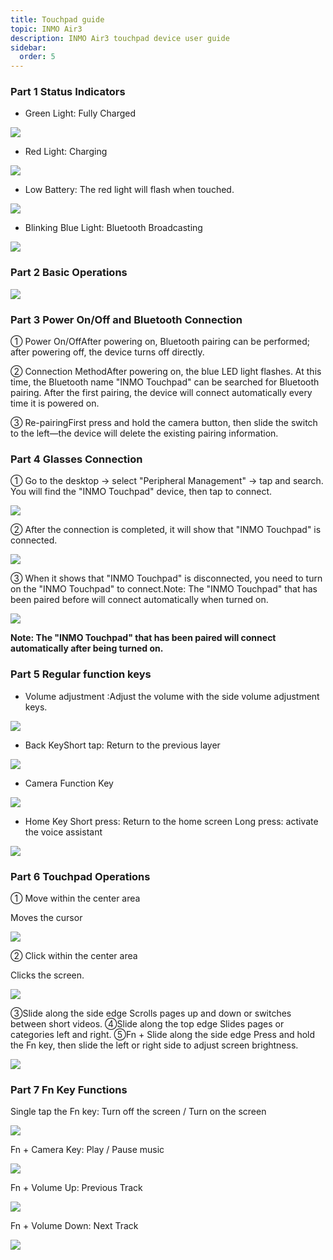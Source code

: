 ```yaml
---
title: Touchpad guide
topic: INMO Air3
description: INMO Air3 touchpad device user guide
sidebar:
  order: 5
---
```


### Part 1 Status Indicators &#x20;

* Green Light: Fully Charged

![](public/images/air3/inmo-touchpad-user-manual-1.png)

* Red Light: Charging

![](public/images/air3/inmo-touchpad-user-manual-2.png)

* Low Battery: The red light will flash when touched.


![](public/images/air3/inmo-touchpad-user-manual-3.png)

* Blinking Blue Light: Bluetooth Broadcasting

![](public/images/air3/inmo-touchpad-user-manual-4.png)


### Part 2 Basic Operations

![](public/images/air3/inmo-touchpad-user-manual-5.png)


### Part 3 Power On/Off and Bluetooth Connection

① Power On/OffAfter powering on, Bluetooth pairing can be performed; after powering off, the device turns off directly.

② Connection MethodAfter powering on, the blue LED light flashes. At this time, the Bluetooth name "INMO Touchpad" can be searched for Bluetooth pairing. After the first pairing, the device will connect automatically every time it is powered on.

③ Re-pairingFirst press and hold the camera button, then slide the switch to the left—the device will delete the existing pairing information.

### Part 4 Glasses Connection

① Go to the desktop -> select "Peripheral Management" -> tap and search. You will find the "INMO Touchpad" device, then tap to connect.

![](public/images/air3/inmo-touchpad-user-manual-6.png)

② After the connection is completed, it will show that "INMO Touchpad" is connected.

![](public/images/air3/inmo-touchpad-user-manual-7.png)

③ When it shows that "INMO Touchpad" is disconnected, you need to turn on the "INMO Touchpad" to connect.Note: The "INMO Touchpad" that has been paired before will connect automatically when turned on.

![](public/images/air3/inmo-touchpad-user-manual-8.png)

**Note: The "INMO Touchpad" that has been paired will connect automatically after being turned on.**


### Part 5 Regular function keys

* Volume adjustment :Adjust the volume with the side volume adjustment keys.

![](public/images/air3/inmo-touchpad-user-manual-9.png)

* Back KeyShort tap: Return to the previous layer

![](public/images/air3/inmo-touchpad-user-manual-10.png)

* Camera Function Key

![](public/images/air3/inmo-touchpad-user-manual-11.png)

* Home Key
  Short press: Return to the home screen
  Long press: activate the voice assistant

![](public/images/air3/inmo-touchpad-user-manual-12.png)

### Part 6 Touchpad Operations

① Move within the center area&#x20;

&#x20;   Moves the cursor

![](public/images/air3/inmo-touchpad-user-manual-13.png)

② Click within the center area&#x20;

&#x20;   Clicks the screen.

![](public/images/air3/inmo-touchpad-user-manual-14.png)

③Slide along the side edge
&#x20;  Scrolls pages up and down or switches between short videos.
④Slide along the top edge
&#x20;  Slides pages or categories left and right.
⑤Fn + Slide along the side edge
&#x20;  Press and hold the Fn key, then slide the left or right side to adjust screen brightness.

![](public/images/air3/inmo-touchpad-user-manual-15.png)

### Part 7 Fn Key Functions

Single tap the Fn key: Turn off the screen / Turn on the screen


![](public/images/air3/inmo-touchpad-user-manual-16.png)

Fn + Camera Key: Play / Pause music


![](public/images/air3/inmo-touchpad-user-manual-17.png)

Fn + Volume Up: Previous Track


![](public/images/air3/inmo-touchpad-user-manual-18.png)


Fn + Volume Down: Next Track


![](public/images/air3/inmo-touchpad-user-manual-19.png)






